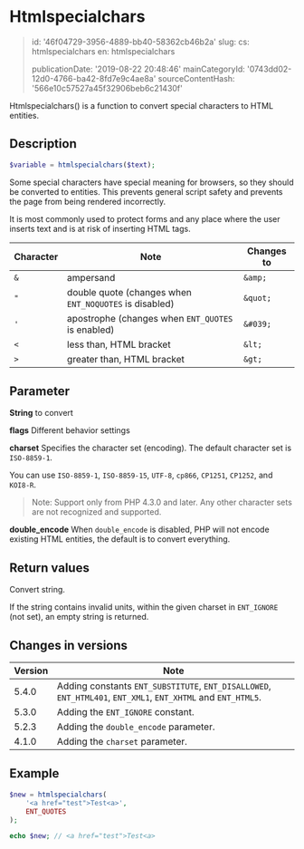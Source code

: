 Htmlspecialchars
================

> id: '46f04729-3956-4889-bb40-58362cb46b2a'
> slug:
> 	cs: htmlspecialchars
> 	en: htmlspecialchars
> 
> publicationDate: '2019-08-22 20:48:46'
> mainCategoryId: '0743dd02-12d0-4766-ba42-8fd7e9c4ae8a'
> sourceContentHash: '566e10c57527a45f32906beb6c21430f'

Htmlspecialchars() is a function to convert special characters to HTML entities.

Description
-----

```php
$variable = htmlspecialchars($text);
```

Some special characters have special meaning for browsers, so they should be converted to entities. This prevents general script safety and prevents the page from being rendered incorrectly.

It is most commonly used to protect forms and any place where the user inserts text and is at risk of inserting HTML tags.

| Character | Note | Changes to
|------|-------------------------|-----------
| `&` | ampersand | `&amp;`
| `"` | double quote (changes when `ENT_NOQUOTES` is disabled) | `&quot;`
| `'` | apostrophe (changes when `ENT_QUOTES` is enabled) | `&#039;`
| `<` | less than, HTML bracket | `&lt;`
| `>` | greater than, HTML bracket | `&gt;`

Parameter
--------

**String** to convert

**flags** Different behavior settings

**charset** Specifies the character set (encoding). The default character set is `ISO-8859-1`.

You can use `ISO-8859-1`, `ISO-8859-15`, `UTF-8`, `cp866`, `CP1251`, `CP1252`, and `KOI8-R`.

> Note: Support only from PHP 4.3.0 and later. Any other character sets are not recognized and supported.

**double_encode** When `double_encode` is disabled, PHP will not encode existing HTML entities, the default is to convert everything.

Return values
-----------------

Convert string.

If the string contains invalid units, within the given charset in `ENT_IGNORE` (not set), an empty string is returned.

Changes in versions
----------------

| Version | Note
|-------|---------
| 5.4.0 | Adding constants `ENT_SUBSTITUTE`, `ENT_DISALLOWED`, `ENT_HTML401`, `ENT_XML1`, `ENT_XHTML` and `ENT_HTML5`.
| 5.3.0 | Adding the `ENT_IGNORE` constant.
| 5.2.3 | Adding the `double_encode` parameter.
| 4.1.0 | Adding the `charset` parameter.

Example
-------

```php
$new = htmlspecialchars(
	'<a href="test">Test<a>',
	ENT_QUOTES
);

echo $new; // <a href="test">Test<a>
```
